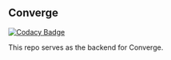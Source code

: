 ## Converge

[![Codacy Badge](https://api.codacy.com/project/badge/Grade/ead24cd3bb9740a0bcfc73ac627732c3)](https://app.codacy.com/gh/BuildForSDGCohort2/Converge?utm_source=github.com&utm_medium=referral&utm_content=BuildForSDGCohort2/Converge&utm_campaign=Badge_Grade_Settings)

This repo serves as the backend for Converge.
